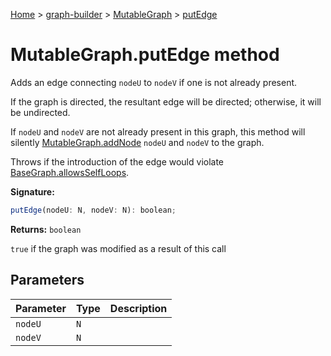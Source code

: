 [Home](./index) &gt; [graph-builder](./graph-builder.md) &gt; [MutableGraph](./graph-builder.mutablegraph.md) &gt; [putEdge](./graph-builder.mutablegraph.putedge.md)

# MutableGraph.putEdge method

Adds an edge connecting `nodeU` to `nodeV` if one is not already present.

If the graph is directed, the resultant edge will be directed; otherwise, it will be undirected.

If `nodeU` and `nodeV` are not already present in this graph, this method will silently [MutableGraph.addNode](./graph-builder.mutablegraph.addnode.md) `nodeU` and `nodeV` to the graph.

Throws if the introduction of the edge would violate [BaseGraph.allowsSelfLoops](./graph-builder.basegraph.allowsselfloops.md)<!-- -->.

**Signature:**
```javascript
putEdge(nodeU: N, nodeV: N): boolean;
```
**Returns:** `boolean`

`true` if the graph was modified as a result of this call

## Parameters

|  Parameter | Type | Description |
|  --- | --- | --- |
|  `nodeU` | `N` |  |
|  `nodeV` | `N` |  |


